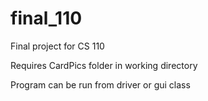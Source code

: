 final_110
=========

Final project for CS 110

Requires CardPics folder in working directory

Program can be run from driver or gui class
